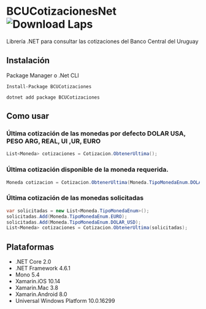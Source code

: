 # BCUCotizacionesNet ![Download Laps](https://img.shields.io/github/license/francisgerman1/BCUCotizacionesNetFramework)
Librería .NET para consultar las cotizaciones del Banco Central del Uruguay

## Instalación

Package Manager o .Net CLI

```
Install-Package BCUCotizaciones
```
```
dotnet add package BCUCotizaciones
```

## Como usar

### Última cotización de las monedas por defecto DOLAR USA, PESO ARG, REAL, UI ,UR, EURO
```csharp
List<Moneda> cotizaciones = Cotizacion.ObtenerUltima();
```

### Última cotización disponible de la moneda requerida.
```csharp
Moneda cotizacion = Cotizacion.ObtenerUltima(Moneda.TipoMonedaEnum.DOLAR_USD);
```

### Última cotización de las monedas solicitadas
```csharp
var solicitadas = new List<Moneda.TipoMonedaEnum>();
solicitadas.Add(Moneda.TipoMonedaEnum.EURO);
solicitadas.Add(Moneda.TipoMonedaEnum.DOLAR_USD);
List<Moneda> cotizaciones = Cotizacion.ObtenerUltima(solicitadas);
```


## Plataformas

* .NET Core 2.0
* .NET Framework 4.6.1
* Mono 5.4
* Xamarin.iOS 10.14
* Xamarin.Mac 3.8
* Xamarin.Android 8.0
* Universal Windows Platform 10.0.16299
